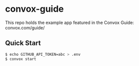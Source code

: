 # convox-guide
This repo holds the example app featured in the Convox Guide: convox.com/guide/

## Quick Start

```bash
$ echo GITHUB_API_TOKEN=abc > .env
$ convox start
```
